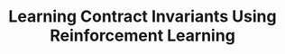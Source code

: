 ---
layout: post
title:  "Learning Contract Invariants Using Reinforcement Learning"
categories: research
authors: "<strong>Junrui Liu</strong>, Yanju Chen, Bryan Tan, Isil Dillig, Yu Feng"
venue: "To appear at ASE 2022"
pdf: /pdfs/cider.pdf
---
